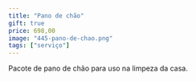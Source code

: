 ```yaml
---
title: "Pano de chão"
gift: true
price: 698,00
image: "445-pano-de-chao.png"
tags: ["serviço"]
---
```


Pacote de pano de chão para uso na limpeza da casa.